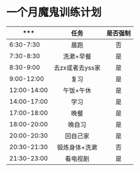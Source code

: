 # 一个月魔鬼训练计划


*** | 任务 | 是否强制  
-|:-:|:-:
6:30-7:30 | 晨跑 | 否 |
7:30-8:30 | 洗漱+早餐 | 是 |
8:30-9:00 | 去zx或者去yss家 | 是 |
9:00-12:00 | 复习 | 是 |
12:00-14:00 | 午饭+午休 | 是 |
14:00-17:00 | 学习 |是|
17:00-18:00 | 晚餐 | 是|
18:00-20:00|晚自习|是
20:00-20:30|回自己家|是
20:30-21:30|锻炼身体+洗漱|否
21:30-23:00|看电视剧|是

